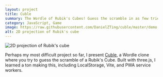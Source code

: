```yaml
---
layout: project
title: Cuble
summary: The Wordle of Rubik's Cubes! Guess the scramble in as few tries as you can. Cubing experience helpful.
category: JavaScript, Game
image: https://raw.githubusercontent.com/DanielZTing/cuble/master/demo.png
alt: 2D projection of Rubik's cube
---
```


![2D projection of Rubik's cube](https://raw.githubusercontent.com/DanielZTing/cuble/master/demo.png)

Perhaps my most difficult project so far, I present [Cuble](https://danielzting.github.io/cuble/), a Wordle clone where you try to guess the scramble of a Rubik's Cube. Built with three.js, I learned a ton making this, including LocalStorage, Vite, and PWA service workers.
